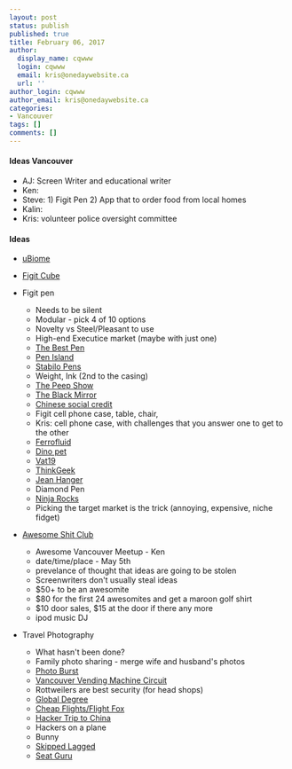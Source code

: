 ```yaml
---
layout: post
status: publish
published: true
title: February 06, 2017
author:
  display_name: cqwww
  login: cqwww
  email: kris@onedaywebsite.ca
  url: ''
author_login: cqwww
author_email: kris@onedaywebsite.ca
categories:
- Vancouver
tags: []
comments: []
---
```



#### Ideas Vancouver

* AJ: Screen Writer and educational writer
* Ken: 
* Steve: 1) Figit Pen 2) App that to order food from local homes 
* Kalin: 
* Kris:  volunteer police oversight committee

#### Ideas

* [uBiome](https://ubiome.com/)

* [Figit Cube](https://www.antsylabs.com/)
* Figit pen
	* Needs to be silent
	* Modular - pick 4 of 10 options
	* Novelty vs Steel/Pleasant to use
	* High-end Executice market (maybe with just one) 
	* [The Best Pen](http://www.krisconstable.com/the-best-pen/)
	* [Pen Island](http://www.penisland.net/)
	* [Stabilo Pens](https://www.stabilo.com/com/)
	* Weight, Ink (2nd to the casing)
	* [The Peep Show](https://en.wikipedia.org/wiki/Peep_Show_(TV_series))
	* [The Black Mirror](https://en.wikipedia.org/wiki/Black_Mirror)
	* [Chinese social credit](http://www.bbc.com/news/world-asia-china-34592186)
	* Figit cell phone case, table, chair, 
	* Kris: cell phone case, with challenges that you answer one to get to the other
	* [Ferrofluid](https://en.wikipedia.org/wiki/Ferrofluid)
	* [Dino pet](https://biopop.com/products/dino-pet)
	* [Vat19](https://www.vat19.com/)
	* [ThinkGeek](http://www.thinkgeek.com/)
	* [Jean Hanger](https://www.kickstarter.com/projects/saldebus/the-jean-hanger-the-new-way-to-care-for-your-jeans)
	* Diamond Pen
	* [Ninja Rocks](https://www.youtube.com/watch?v=hdLNrWqaQRc)
	* Picking the target market is the trick (annoying, expensive, niche fidget)
	
* [Awesome Shit Club](http://awesomeshitclub.com/)
	* Awesome Vancouver Meetup - Ken
	* date/time/place - May 5th
	* prevelance of thought that ideas are going to be stolen
	* Screenwriters don't usually steal ideas
	* $50+ to be an awesomite
	* $80 for the first 24 awesomites and get a maroon golf shirt
	* $10 door sales, $15 at the door if there any more
	* ipod music DJ

* Travel Photography
	* What hasn't been done?
	* Family photo sharing - merge wife and husband's photos
	* [Photo Burst](http://www.photoburst.net/)
	* [Vancouver Vending Machine Circuit](http://www.krisconstable.com/vancouver-vending-machine-circuit/)
	* Rottweilers are best security (for head shops)
	* [Global Degree](http://www.globaldegree.tv/) 
	* [Cheap Flights/Flight Fox](http://www.krisconstable.com/looking-for-cheap-flights/)
	* [Hacker Trip to China](https://www.noisebridge.net/wiki/NoisebridgeChinaTrip7)
	* Hackers on a plane
	* Bunny 	
	* [Skipped Lagged](https://skiplagged.com/)
	* [Seat Guru](https://www.seatguru.com/)
